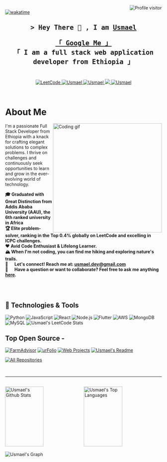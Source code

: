 
<a href="https://komarev.com/ghpvc/?username=Usmaelabdureman">
  <img align="right" src="https://komarev.com/ghpvc/?username=Usmaelabdureman&label=Visitors&color=0e75b6&style=flat" alt="Profile visitor" />
</a>


[![wakatime](https://wakatime.com/badge/user/52814bd1-12b0-4349-bf0e-52bd603dc60e.svg)](https://wakatime.com/@52814bd1-12b0-4349-bf0e-52bd603dc60e)

<h2 align="center"> 
  <p align="center" >
        <samp>&gt; Hey There 👋 , I am
                <b><a target="_blank" href="https://usmael.vercel.app">Usmael </a></b>
        </samp>  
</p>
  <samp>
    <a href="https://www.google.com/search?q=Usmael+Abdurhaman+on+google">「 Google Me 」</a>
    <br>
    「 I am a full stack web application developer from <b>Ethiopia</b> 」
    <br>
    <br>
  </samp>
</h2>


<!-- my social -->

<p align="center">
    <a href="https://leetcode.com/Usmael">
  <img src="https://img.shields.io/badge/LeetCode-orange?style=for-the-badge&logo=leetcode&logoColor=white" alt="LeetCode">
</a>
 <a href="https://usmael.vercel.app" target="blank">
  <img src="https://img.shields.io/badge/Website-DC143C?style=for-the-badge&logo=medium&logoColor=white" alt="Usmael" />
 </a>
 <a href="https://linkedin.com/in/usmael-lkdn" target="_blank">
  <img src="https://img.shields.io/badge/LinkedIn-0077B5?style=for-the-badge&logo=linkedin&logoColor=white" alt="Usmael"/>
 </a>

 <a href="https://twitter.com/abduremanUsmael" target="_blank">
  <img src="https://img.shields.io/badge/Twitter-1DA1F2?style=for-the-badge&logo=twitter&logoColor=white" />
 </a>
 <a href="https://instagram.com/esmizth" target="_blank">
  <img src="https://img.shields.io/badge/Instagram-fe4164?style=for-the-badge&logo=instagram&logoColor=white" alt="Usmael" />
 </a> 
</p>
<br />

# About Me
<p>
 <img align="right" width="350" src="/assets/programmer.gif" alt="Coding gif" />
  
I'm a passionate Full Stack Developer from Ethiopia with a knack for crafting elegant solutions to complex problems. I thrive on challenges and continuously seek opportunities to learn and grow in the ever-evolving world of technology.

**🎓 Graduated with Great Distinction from Addis Ababa University (AAU), the 6th ranked university in Africa** <br/>
**🏆 Elite problem-solver, ranking in the Top 0.4% globally on LeetCode and excelling in ICPC challenges.**<br/>
**❤️ Avid Code Enthusiast & Lifelong Learner.**<br/>
**🏔️ When I'm not coding, you can find me hiking and exploring nature's trails.**<br/>
**📧 &emsp; Let's connect! Reach me at: usmael.dev@gmail.com**<br/>
**💬 &emsp; Have a question or want to collaborate? Feel free to ask me anything [here](https://github.com/Usmaelabdureman/Usmaelabdureman/issues).**

</p>


<br/>
<br/>
 
## 🔧 Technologies & Tools
![Python](https://img.shields.io/badge/-Python-3776AB?style=flat&logo=python&logoColor=white)
![JavaScript](https://img.shields.io/badge/-JavaScript-F7DF1E?style=flat&logo=javascript&logoColor=black)
![React](https://img.shields.io/badge/-React-61DAFB?style=flat&logo=react&logoColor=white)
![Node.js](https://img.shields.io/badge/-Node.js-339933?style=flat&logo=node.js&logoColor=white)
![Flutter](https://img.shields.io/badge/-Flutter-02569B?style=flat&logo=flutter&logoColor=white)
![AWS](https://img.shields.io/badge/-AWS-232F3E?style=flat&logo=amazon-aws&logoColor=white)
![MongoDB](https://img.shields.io/badge/-MongoDB-47A248?style=flat&logo=mongodb&logoColor=white)
![MySQL](https://img.shields.io/badge/-MySQL-4479A1?style=flat&logo=mysql&logoColor=white)
![Usmael's LeetCode Stats](https://leetcode-stats.vercel.app/api?username=Usmael&theme=Dark)



## Top Open Source -
[![FarmAdvisor](https://github-readme-stats.vercel.app/api/pin/?username=Usmaelabdureman&repo=FarmAdvisor&border_color=7F3FBF&bg_color=0D1117&title_color=C9D1D9&text_color=8B949E&icon_color=7F3FBF)](https://github.com/Usmaelabdureman/FarmAdvisor)
[![urFolio](https://github-readme-stats.vercel.app/api/pin/?username=Usmaelabdureman&repo=advanced-react-assignment&border_color=7F3FBF&bg_color=0D1117&title_color=C9D1D9&text_color=8B949E&icon_color=7F3FBF)](https://github.com/Usmaelabdureman/advanced-react-assignment)
[![Web Projects](https://github-readme-stats.vercel.app/api/pin/?username=Usmaelabdureman&repo=hate-speech-api&border_color=7F3FBF&bg_color=0D1117&title_color=C9D1D9&text_color=8B949E&icon_color=7F3FBF)](https://github.com/Usmaelabdureman/hate-speech-api)
[![Usmael's Readme](https://github-readme-stats.vercel.app/api/pin/?username=Usmaelabdureman&repo=Usmaelabdureman&border_color=7F3FBF&bg_color=0D1117&title_color=C9D1D9&text_color=8B949E&icon_color=7F3FBF)](https://github.com/Usmaelabdureman/Usmaelabdureman)

<p align="left">
  <a href="https://github.com/Usmaelabdureman?tab=repositories" target="_blank"><img alt="All Repositories" title="All Repositories" src="https://img.shields.io/badge/-All%20Repos-2962FF?style=for-the-badge&logo=koding&logoColor=white"/></a>
</p>

<br/>
<hr/>
<br/>

<a> 
    <a href="https://github.com/Usmaelabdureman"><img alt="Usmael's Github Stats" src="https://denvercoder1-github-readme-stats.vercel.app/api?username=Usmaelabdureman&show_icons=true&count_private=true&theme=react&border_color=7F3FBF&bg_color=0D1117&title_color=F85D7F&icon_color=F8D866" height="192px" width="49.5%"/></a>
  <a href="https://github.com/Usmaelabdureman"><img alt="Usmael's Top Languages" src="https://denvercoder1-github-readme-stats.vercel.app/api/top-langs/?username=Usmaelabdureman&langs_count=8&layout=compact&theme=react&border_color=7F3FBF&bg_color=0D1117&title_color=F85D7F&icon_color=F8D866" height="192px" width="49.5%"/></a>
  <br/>
</a>


![Usmael's Graph](https://github-readme-activity-graph.vercel.app/graph?username=Usmaelabdureman&custom_title=Usmael%20's%20GitHub%20Activity%20Graph&bg_color=0D1117&color=7F3FBF&line=7F3FBF&point=7F3FBF&area_color=FFFFFF&title_color=FFFFFF&area=true)
